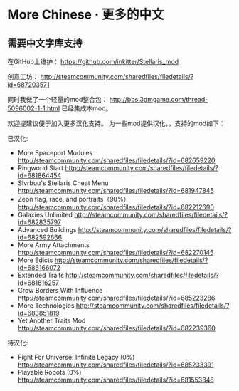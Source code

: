 # More Chinese · 更多的中文
## 需要中文字库支持

在GitHub上维护： https://github.com/inkitter/Stellaris_mod

创意工坊： http://steamcommunity.com/sharedfiles/filedetails/?id=687203571

同时我做了一个轻量的mod整合包： http://bbs.3dmgame.com/thread-5096002-1-1.html 已经集成本mod。

欢迎提建议便于加入更多汉化支持。
为一些mod提供汉化，，支持的mod如下：


已汉化:

 * More Spaceport Modules http://steamcommunity.com/sharedfiles/filedetails/?id=682659220
 * Ringworld Start http://steamcommunity.com/sharedfiles/filedetails/?id=681864454
 * Slvrbuu's Stellaris Cheat Menu http://steamcommunity.com/sharedfiles/filedetails/?id=681947845
 * Zeon flag, race, and portraits（90%） http://steamcommunity.com/sharedfiles/filedetails/?id=682212690
 * Galaxies Unlimited http://steamcommunity.com/sharedfiles/filedetails/?id=682835797
 * Advanced Buildings http://steamcommunity.com/sharedfiles/filedetails/?id=682592666
 * More Army Attachments http://steamcommunity.com/sharedfiles/filedetails/?id=682270145
 * More Edicts http://steamcommunity.com/sharedfiles/filedetails/?id=686166072
 * Extended Traits http://steamcommunity.com/sharedfiles/filedetails/?id=681816257
 * Grow Borders With Influence http://steamcommunity.com/sharedfiles/filedetails/?id=685223286
 * More Technologies http://steamcommunity.com/sharedfiles/filedetails/?id=683851819
 * Yet Another Traits Mod http://steamcommunity.com/sharedfiles/filedetails/?id=682239360


待汉化:
 * Fight For Universe: Infinite Legacy (0%) http://steamcommunity.com/sharedfiles/filedetails/?id=685233391
 * Playable Robots (0%) http://steamcommunity.com/sharedfiles/filedetails/?id=681553348
 
 